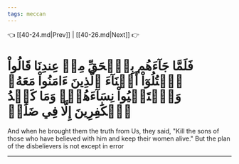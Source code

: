 ```yaml
---
tags: meccan
---
```


👈 [[40-24.md|Prev]] | [[40-26.md|Next]] 👉

# فَلَمَّا جَآءَهُم بِٱلۡحَقِّ مِنۡ عِندِنَا قَالُواْ ٱقۡتُلُوٓاْ أَبۡنَآءَ ٱلَّذِينَ ءَامَنُواْ مَعَهُۥ وَٱسۡتَحۡيُواْ نِسَآءَهُمۡۚ وَمَا كَيۡدُ ٱلۡكَٰفِرِينَ إِلَّا فِي ضَلَٰلٖ

And when he brought them the truth from Us, they said, "Kill the sons of those who have believed with him and keep their women alive." But the plan of the disbelievers is not except in error

---

